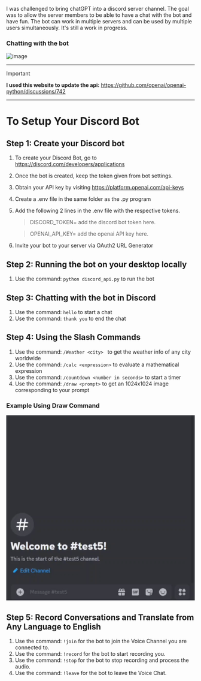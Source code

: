 
 I was challenged to bring chatGPT into a discord server channel.
 The goal was to allow the server members to be able to have a chat with the bot and have fun.
 The bot can work in multiple servers and can be used by multiple users simultaneously.
 It's still a work in progress.

### Chatting with the bot
![image](https://github.com/MassoudIb/Discord-Bot--A-Personal-Project/blob/7c3b6c1fb2c933a92df331df10f5d45f1cbce31f/GIFS/hello_Conversation.gif)

---
> [!IMPORTANT]
> **I used this website to update the api:**
> https://github.com/openai/openai-python/discussions/742

---
# To Setup Your Discord Bot
## Step 1: Create your Discord bot

1. To create your Discord Bot, go to https://discord.com/developers/applications
2. Once the bot is created, keep the token given from bot settings.
3. Obtain your API key by visiting https://platform.openai.com/api-keys
4. Create a .env file in the same folder as the .py program
5. Add the following 2 lines in the .env file with the respective tokens.
   > DISCORD_TOKEN= add the discord bot token here.

   > OPENAI_API_KEY= add the openai API key here.
6. Invite your bot to your server via OAuth2 URL Generator

## Step 2: Running the bot on your desktop locally
1. Use the command: `python discord_api.py` to run the bot


## Step 3: Chatting with the bot in Discord
1. Use the command: `hello` to start a chat
2. Use the command: `thank you` to end the chat

## Step 4: Using the Slash Commands
1. Use the command: `/Weather <city> ` to get the weather info of any city worldwide
2. Use the command: `/calc <expression>` to evaluate a mathematical expression
3. Use the command: `/countdown <number in seconds>` to start a timer
4. Use the command: `/draw <prompt>` to get an 1024x1024 image corresponding to your prompt

### Example Using Draw Command
![image](https://github.com/MassoudIb/Discord-Bot--A-Personal-Project/blob/7c3b6c1fb2c933a92df331df10f5d45f1cbce31f/GIFS/cat_drawing.gif)

## Step 5: Record Conversations and Translate from Any Language to English
1. Use the command: `!join` for the bot to join the Voice Channel you are connected to.
2. Use the command: `!record` for the bot to start recording you.
3. Use the command: `!stop` for the bot to stop recording and process the audio.
4. Use the command: `!leave` for the bot to leave the Voice Chat.